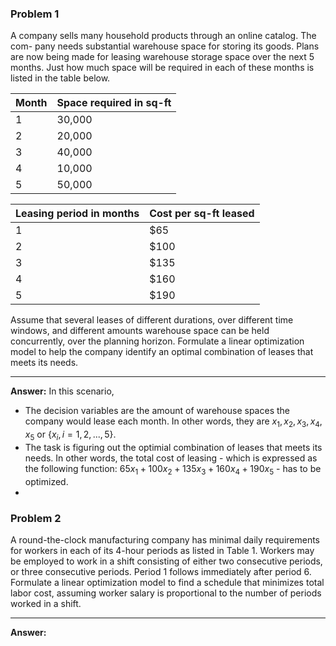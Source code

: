 ### Problem 1
A company sells many household products through an online catalog. The com-
pany needs substantial warehouse space for storing its goods. Plans are now being made
for leasing warehouse storage space over the next 5 months. Just how much space will be
required in each of these months is listed in the table below.

|Month | Space required in sq-ft |
|------|-------------------------|
|1 | 30,000 |
|2 | 20,000 |
|3 | 40,000 |
|4 | 10,000 |
|5 | 50,000 |

| Leasing period in months | Cost per sq-ft leased |
|--------------------------|-----------------------|
| 1 | $65 |
| 2 | $100 |
| 3 | $135 |
| 4 | $160 |
| 5 | $190 |

Assume that several leases of different durations, over different time windows, and different
amounts warehouse space can be held concurrently, over the planning horizon. Formulate a
linear optimization model to help the company identify an optimal combination of leases that
meets its needs.

***
**Answer:**
In this scenario,
  * The decision variables are the amount of warehouse spaces the company would lease each month. In other words, they are $x_1, x_2, x_3, x_4, x_5$ or $\{x_i, i = 1, 2, ..., 5\}$.
  * The task is figuring out the optimial combination of leases that meets its needs. In other words, the total cost of leasing - which is expressed as the following function: $65x_1 +  100x_2 +  135x_3 + 160x_4 + 190x_5$ - has to be optimized.
  * 


### Problem 2
A round-the-clock manufacturing company has minimal daily requirements for
workers in each of its 4-hour periods as listed in Table 1. Workers may be employed to work
in a shift consisting of either two consecutive periods, or three consecutive periods. Period 1
follows immediately after period 6. Formulate a linear optimization model to find a schedule
that minimizes total labor cost, assuming worker salary is proportional to the number of
periods worked in a shift.

*** 
**Answer:**
